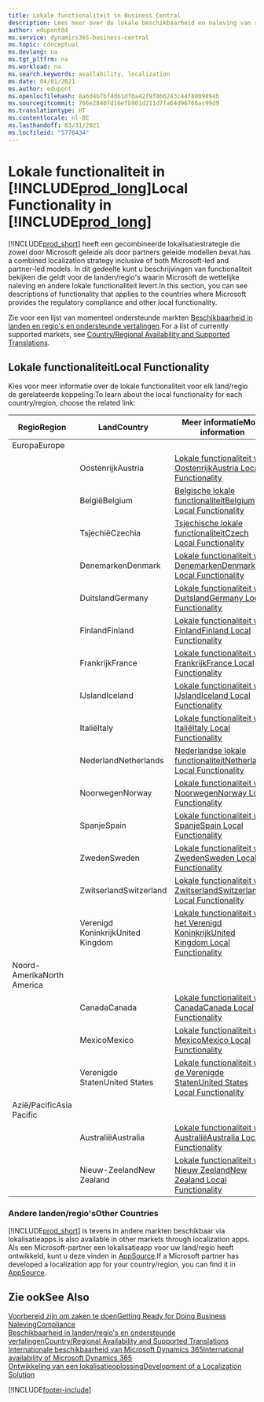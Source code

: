 ```yaml
---
title: Lokale functionaliteit in Business Central
description: Lees meer over de lokale beschikbaarheid en naleving van regelgeving van Business Central voor de landen/regio's waar Microsoft de lokale functionaliteit biedt.
author: edupont04
ms.service: dynamics365-business-central
ms.topic: conceptual
ms.devlang: na
ms.tgt_pltfrm: na
ms.workload: na
ms.search.keywords: availability, localization
ms.date: 04/01/2021
ms.author: edupont
ms.openlocfilehash: 8a6d4bfbf4d61df0a42f9f866243c44f8809894b
ms.sourcegitcommit: 766e2840fd16efb901d211d7fa64d96766ac99d9
ms.translationtype: HT
ms.contentlocale: nl-BE
ms.lasthandoff: 03/31/2021
ms.locfileid: "5776434"
---
```

# <a name="local-functionality-in-prod_long"></a><span data-ttu-id="426e6-103">Lokale functionaliteit in [!INCLUDE[prod_long](includes/prod_long.md)]</span><span class="sxs-lookup"><span data-stu-id="426e6-103">Local Functionality in [!INCLUDE[prod_long](includes/prod_long.md)]</span></span>

[!INCLUDE[prod_short](includes/prod_short.md)] <span data-ttu-id="426e6-104">heeft een gecombineerde lokalisatiestrategie die zowel door Microsoft geleide als door partners geleide modellen bevat.</span><span class="sxs-lookup"><span data-stu-id="426e6-104">has a combined localization strategy inclusive of both Microsoft-led and partner-led models.</span></span> <span data-ttu-id="426e6-105">In dit gedeelte kunt u beschrijvingen van functionaliteit bekijken die geldt voor de landen/regio's waarin Microsoft de wettelijke naleving en andere lokale functionaliteit levert.</span><span class="sxs-lookup"><span data-stu-id="426e6-105">In this section, you can see descriptions of functionality that applies to the countries where Microsoft provides the regulatory compliance and other local functionality.</span></span>  

<span data-ttu-id="426e6-106">Zie voor een lijst van momenteel ondersteunde markten [Beschikbaarheid in landen en regio's en ondersteunde vertalingen](/dynamics365/business-central/dev-itpro/compliance/apptest-countries-and-translations?toc=/dynamics365/business-central/toc.json).</span><span class="sxs-lookup"><span data-stu-id="426e6-106">For a list of currently supported markets, see [Country/Regional Availability and Supported Translations](/dynamics365/business-central/dev-itpro/compliance/apptest-countries-and-translations?toc=/dynamics365/business-central/toc.json).</span></span>  

## <a name="local-functionality"></a><span data-ttu-id="426e6-107">Lokale functionaliteit</span><span class="sxs-lookup"><span data-stu-id="426e6-107">Local Functionality</span></span>

<span data-ttu-id="426e6-108">Kies voor meer informatie over de lokale functionaliteit voor elk land/regio de gerelateerde koppeling:</span><span class="sxs-lookup"><span data-stu-id="426e6-108">To learn about the local functionality for each country/region, choose the related link:</span></span>

| <span data-ttu-id="426e6-109">Regio</span><span class="sxs-lookup"><span data-stu-id="426e6-109">Region</span></span> | <span data-ttu-id="426e6-110">Land</span><span class="sxs-lookup"><span data-stu-id="426e6-110">Country</span></span> | <span data-ttu-id="426e6-111">Meer informatie</span><span class="sxs-lookup"><span data-stu-id="426e6-111">More information</span></span> |
| --- | --- |--- |
| <span data-ttu-id="426e6-112">Europa</span><span class="sxs-lookup"><span data-stu-id="426e6-112">Europe</span></span> |  | |
|        | <span data-ttu-id="426e6-113">Oostenrijk</span><span class="sxs-lookup"><span data-stu-id="426e6-113">Austria</span></span> | [<span data-ttu-id="426e6-114">Lokale functionaliteit voor Oostenrijk</span><span class="sxs-lookup"><span data-stu-id="426e6-114">Austria Local Functionality</span></span>](localfunctionality/austria/austria-local-functionality.md) |
|        | <span data-ttu-id="426e6-115">België</span><span class="sxs-lookup"><span data-stu-id="426e6-115">Belgium</span></span> | [<span data-ttu-id="426e6-116">Belgische lokale functionaliteit</span><span class="sxs-lookup"><span data-stu-id="426e6-116">Belgium Local Functionality</span></span>](localfunctionality/belgium/belgium-local-functionality.md) |
|        | <span data-ttu-id="426e6-117">Tsjechië</span><span class="sxs-lookup"><span data-stu-id="426e6-117">Czechia</span></span> | [<span data-ttu-id="426e6-118">Tsjechische lokale functionaliteit</span><span class="sxs-lookup"><span data-stu-id="426e6-118">Czech Local Functionality</span></span>](localfunctionality/czech/czech-local-functionality.md) |
|        | <span data-ttu-id="426e6-119">Denemarken</span><span class="sxs-lookup"><span data-stu-id="426e6-119">Denmark</span></span> | [<span data-ttu-id="426e6-120">Lokale functionaliteit voor Denemarken</span><span class="sxs-lookup"><span data-stu-id="426e6-120">Denmark Local Functionality</span></span>](localfunctionality/denmark/denmark-local-functionality.md) |
|        | <span data-ttu-id="426e6-121">Duitsland</span><span class="sxs-lookup"><span data-stu-id="426e6-121">Germany</span></span> | [<span data-ttu-id="426e6-122">Lokale functionaliteit voor Duitsland</span><span class="sxs-lookup"><span data-stu-id="426e6-122">Germany Local Functionality</span></span>](localfunctionality/germany/germany-local-functionality.md) |
|        | <span data-ttu-id="426e6-123">Finland</span><span class="sxs-lookup"><span data-stu-id="426e6-123">Finland</span></span> | [<span data-ttu-id="426e6-124">Lokale functionaliteit voor Finland</span><span class="sxs-lookup"><span data-stu-id="426e6-124">Finland Local Functionality</span></span>](localfunctionality/finland/finland-local-functionality.md) |
|        | <span data-ttu-id="426e6-125">Frankrijk</span><span class="sxs-lookup"><span data-stu-id="426e6-125">France</span></span> | [<span data-ttu-id="426e6-126">Lokale functionaliteit voor Frankrijk</span><span class="sxs-lookup"><span data-stu-id="426e6-126">France Local Functionality</span></span>](localfunctionality/france/france-local-functionality.md) |
|        | <span data-ttu-id="426e6-127">IJsland</span><span class="sxs-lookup"><span data-stu-id="426e6-127">Iceland</span></span> | [<span data-ttu-id="426e6-128">Lokale functionaliteit voor IJsland</span><span class="sxs-lookup"><span data-stu-id="426e6-128">Iceland Local Functionality</span></span>](localfunctionality/iceland/iceland-local-functionality.md) |
|        | <span data-ttu-id="426e6-129">Italië</span><span class="sxs-lookup"><span data-stu-id="426e6-129">Italy</span></span> | [<span data-ttu-id="426e6-130">Lokale functionaliteit voor Italië</span><span class="sxs-lookup"><span data-stu-id="426e6-130">Italy Local Functionality</span></span>](localfunctionality/italy/italy-local-functionality.md) |
|        | <span data-ttu-id="426e6-131">Nederland</span><span class="sxs-lookup"><span data-stu-id="426e6-131">Netherlands</span></span> | [<span data-ttu-id="426e6-132">Nederlandse lokale functionaliteit</span><span class="sxs-lookup"><span data-stu-id="426e6-132">Netherlands Local Functionality</span></span>](localfunctionality/netherlands/netherlands-local-functionality.md) |
|        | <span data-ttu-id="426e6-133">Noorwegen</span><span class="sxs-lookup"><span data-stu-id="426e6-133">Norway</span></span> | [<span data-ttu-id="426e6-134">Lokale functionaliteit voor Noorwegen</span><span class="sxs-lookup"><span data-stu-id="426e6-134">Norway Local Functionality</span></span>](localfunctionality/norway/norway-local-functionality.md) |
|        | <span data-ttu-id="426e6-135">Spanje</span><span class="sxs-lookup"><span data-stu-id="426e6-135">Spain</span></span> | [<span data-ttu-id="426e6-136">Lokale functionaliteit voor Spanje</span><span class="sxs-lookup"><span data-stu-id="426e6-136">Spain Local Functionality</span></span>](localfunctionality/spain/spain-local-functionality.md) |
|        | <span data-ttu-id="426e6-137">Zweden</span><span class="sxs-lookup"><span data-stu-id="426e6-137">Sweden</span></span> | [<span data-ttu-id="426e6-138">Lokale functionaliteit voor Zweden</span><span class="sxs-lookup"><span data-stu-id="426e6-138">Sweden Local Functionality</span></span>](localfunctionality/sweden/sweden-local-functionality.md) |
|        | <span data-ttu-id="426e6-139">Zwitserland</span><span class="sxs-lookup"><span data-stu-id="426e6-139">Switzerland</span></span> | [<span data-ttu-id="426e6-140">Lokale functionaliteit voor Zwitserland</span><span class="sxs-lookup"><span data-stu-id="426e6-140">Switzerland Local Functionality</span></span>](localfunctionality/switzerland/switzerland-local-functionality.md) |
|        | <span data-ttu-id="426e6-141">Verenigd Koninkrijk</span><span class="sxs-lookup"><span data-stu-id="426e6-141">United Kingdom</span></span> | [<span data-ttu-id="426e6-142">Lokale functionaliteit voor het Verenigd Koninkrijk</span><span class="sxs-lookup"><span data-stu-id="426e6-142">United Kingdom Local Functionality</span></span>](localfunctionality/unitedkingdom/united-kingdom-local-functionality.md) |
| <span data-ttu-id="426e6-143">Noord-Amerika</span><span class="sxs-lookup"><span data-stu-id="426e6-143">North America</span></span> |       |  |
|        | <span data-ttu-id="426e6-144">Canada</span><span class="sxs-lookup"><span data-stu-id="426e6-144">Canada</span></span>|[<span data-ttu-id="426e6-145">Lokale functionaliteit voor Canada</span><span class="sxs-lookup"><span data-stu-id="426e6-145">Canada Local Functionality</span></span>](localfunctionality/canada/canada-local-functionality.md) |
|        | <span data-ttu-id="426e6-146">Mexico</span><span class="sxs-lookup"><span data-stu-id="426e6-146">Mexico</span></span> | [<span data-ttu-id="426e6-147">Lokale functionaliteit voor Mexico</span><span class="sxs-lookup"><span data-stu-id="426e6-147">Mexico Local Functionality</span></span>](localfunctionality/mexico/mexico-local-functionality.md) |
|        | <span data-ttu-id="426e6-148">Verenigde Staten</span><span class="sxs-lookup"><span data-stu-id="426e6-148">United States</span></span>|[<span data-ttu-id="426e6-149">Lokale functionaliteit voor de Verenigde Staten</span><span class="sxs-lookup"><span data-stu-id="426e6-149">United States Local Functionality</span></span>](localfunctionality/unitedstates/united-states-local-functionality.md) |
| <span data-ttu-id="426e6-150">Azië/Pacific</span><span class="sxs-lookup"><span data-stu-id="426e6-150">Asia Pacific</span></span> |       |  |
|        | <span data-ttu-id="426e6-151">Australië</span><span class="sxs-lookup"><span data-stu-id="426e6-151">Australia</span></span> | [<span data-ttu-id="426e6-152">Lokale functionaliteit voor Australië</span><span class="sxs-lookup"><span data-stu-id="426e6-152">Australia Local Functionality</span></span>](localfunctionality/australia/australia-local-functionality.md) |
|        | <span data-ttu-id="426e6-153">Nieuw-Zeeland</span><span class="sxs-lookup"><span data-stu-id="426e6-153">New Zealand</span></span> | [<span data-ttu-id="426e6-154">Lokale functionaliteit voor Nieuw Zeeland</span><span class="sxs-lookup"><span data-stu-id="426e6-154">New Zealand Local Functionality</span></span>](localfunctionality/newzealand/new-zealand-local-functionality.md) |

### <a name="other-countries"></a><span data-ttu-id="426e6-155">Andere landen/regio's</span><span class="sxs-lookup"><span data-stu-id="426e6-155">Other Countries</span></span>

[!INCLUDE[prod_short](includes/prod_short.md)] <span data-ttu-id="426e6-156">is tevens in andere markten beschikbaar via lokalisatieapps.</span><span class="sxs-lookup"><span data-stu-id="426e6-156">is also available in other markets through localization apps.</span></span> <span data-ttu-id="426e6-157">Als een Microsoft-partner een lokalisatieapp voor uw land/regio heeft ontwikkeld, kunt u deze vinden in [AppSource](https://go.microsoft.com/fwlink/?linkid=2081646).</span><span class="sxs-lookup"><span data-stu-id="426e6-157">If a Microsoft partner has developed a localization app for your country/region, you can find it in [AppSource](https://go.microsoft.com/fwlink/?linkid=2081646).</span></span>

## <a name="see-also"></a><span data-ttu-id="426e6-158">Zie ook</span><span class="sxs-lookup"><span data-stu-id="426e6-158">See Also</span></span>

[<span data-ttu-id="426e6-159">Voorbereid zijn om zaken te doen</span><span class="sxs-lookup"><span data-stu-id="426e6-159">Getting Ready for Doing Business</span></span>](ui-get-ready-business.md)  
[<span data-ttu-id="426e6-160">Naleving</span><span class="sxs-lookup"><span data-stu-id="426e6-160">Compliance</span></span>](compliance/compliance-overview.md)  
[<span data-ttu-id="426e6-161">Beschikbaarheid in landen/regio's en ondersteunde vertalingen</span><span class="sxs-lookup"><span data-stu-id="426e6-161">Country/Regional Availability and Supported Translations</span></span>](/dynamics365/business-central/dev-itpro/compliance/apptest-countries-and-translations?toc=/dynamics365/business-central/toc.json)  
[<span data-ttu-id="426e6-162">Internationale beschikbaarheid van Microsoft Dynamics 365</span><span class="sxs-lookup"><span data-stu-id="426e6-162">International availability of Microsoft Dynamics 365</span></span>](/dynamics365/get-started/availability)  
[<span data-ttu-id="426e6-163">Ontwikkeling van een lokalisatieoplossing</span><span class="sxs-lookup"><span data-stu-id="426e6-163">Development of a Localization Solution</span></span>](/dynamics365/business-central/dev-itpro/developer/readiness/readiness-develop-localization)  


[!INCLUDE[footer-include](includes/footer-banner.md)]